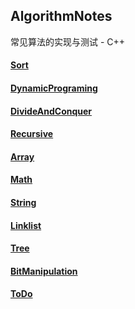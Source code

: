 ## AlgorithmNotes

常见算法的实现与测试 - C++

#### [Sort](/Sort/ReadMe.md)

#### [DynamicPrograming](/DynamicPrograming/ReadMe.md)

#### [DivideAndConquer](/DivideAndConquer/ReadMe.md)

#### [Recursive](/Recursive/ReadMe.md)

#### [Array](/Array/ReadMe.md)

#### [Math](/Math/ReadMe.md)

#### [String](/String/ReadMe.md)

#### [Linklist](/Linklist/ReadMe.md)

#### [Tree](/Tree/ReadMe.md)

#### [BitManipulation](/BitManipulation/ReadMe.md)

#### [ToDo](/ToDo.md)



